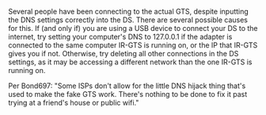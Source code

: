 Several people have been connecting to the actual GTS, despite inputting the DNS settings correctly into the DS. There are several possible causes for this. If (and only if) you are using a USB device to connect your DS to the internet, try setting your computer's DNS to 127.0.0.1 if the adapter is connected to the same computer IR-GTS is running on, or the IP that IR-GTS gives you if not. Otherwise, try deleting all other connections in the DS settings, as it may be accessing a different network than the one IR-GTS is running on.

Per Bond697: "Some ISPs don't allow for the little DNS hijack thing that's used to make the fake GTS work. There's nothing to be done to fix it past trying at a friend's house or public wifi."